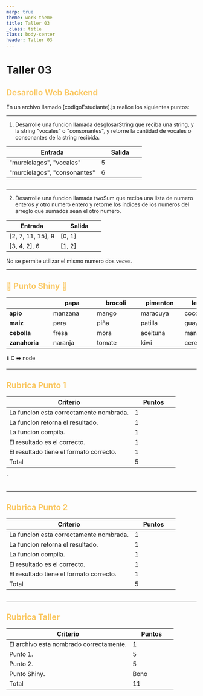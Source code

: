 ```yaml
---
marp: true
theme: work-theme
title: Taller 03
_class: title
class: body-center
header: Taller 03
---
```


<style>
    p:nth-child(4) {
        text-align: center;
        font-size: 0.8rem;
        color: rgba(var(--text-color), 0.6);
    }
</style>

# Taller 03

## Desarollo Web Backend

En un archivo llamado [codigoEstudiante].js reali*c*e los siguientes puntos:

---

1. Desarrolle una funcion llamada desglosarString que reciba una string, y la string "vo*c*ales" o "*c*onsonantes", y retorne la cantidad de vocales o consonantes de la string re*c*ibida.

| Entrada                      | Salida |
| ---------------------------- | ------ |
| "murcielagos", "vocales"     | 5      |
| "murcielagos", "consonantes" | 6      |

##

---

2. Desarrolle una fun*c*ion llamada twoSum que reciba una lista de numero enteros y otro numero entero y retorne los indi*c*es de los numeros del arreglo que sumados sean el otro numero.

| Entrada           | Salida |
| ----------------- | ------ |
| [2, 7, 11, 15], 9 | [0, 1] |
| [3, 4, 2], 6      | [1, 2] |

No se permite utilizar el mismo numero dos ve*c*es.

---

<style scoped>
    th,td {
        min-width: 100px;
    }
    h2 {
        color: rgba(250, 200, 100, 1) !important;
    }
</style>

## :stars: Punto Shiny :stars:

|               | papa    | brocoli | pimenton | lechuga   |
| ------------- | ------- | ------- | -------- | --------- |
| **apio**      | manzana | mango   | maracuya | coco      |
| **maiz**      | pera    | piña    | patilla  | guayaba   |
| **cebolla**   | fresa   | mora    | aceituna | mandarina |
| **zanahoria** | naranja | tomate  | kiwi     | cereza    |

:arrow_down: C :arrow_right: node

---

## Rubrica Punto 1

| Criterio                                | Puntos |
| --------------------------------------- | ------ |
| La funcion esta correctamente nombrada. | 1      |
| La funcion retorna el resultado.        | 1      |
| La funcion compila.                     | 1      |
| El resultado es el correcto.            | 1      |
| El resultado tiene el formato correcto. | 1      |
| Total                                   | 5      |

'

##

---

## Rubrica Punto 2

| Criterio                                | Puntos |
| --------------------------------------- | ------ |
| La funcion esta correctamente nombrada. | 1      |
| La funcion retorna el resultado.        | 1      |
| La funcion compila.                     | 1      |
| El resultado es el correcto.            | 1      |
| El resultado tiene el formato correcto. | 1      |
| Total                                   | 5      |

##

---

## Rubrica Taller

| Criterio                                | Puntos |
| --------------------------------------- | ------ |
| El archivo esta nombrado correctamente. | 1      |
| Punto 1.                                | 5      |
| Punto 2.                                | 5      |
| Punto Shiny.                            | Bono   |
| Total                                   | 11     |

##
